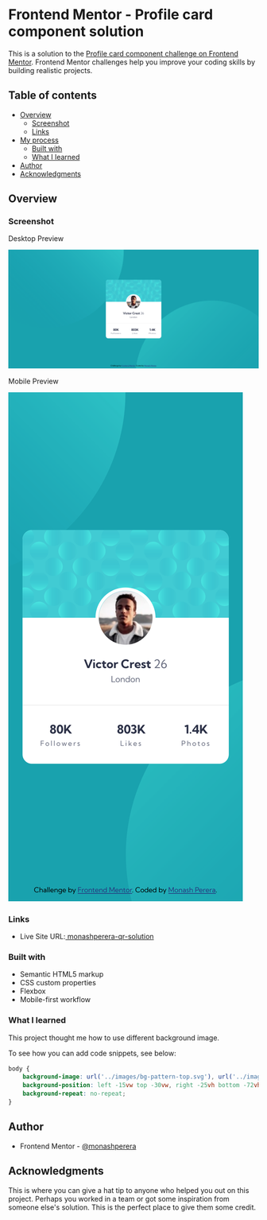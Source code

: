 # Frontend Mentor - Profile card component solution

This is a solution to the [Profile card component challenge on Frontend Mentor](https://www.frontendmentor.io/challenges/profile-card-component-cfArpWshJ). Frontend Mentor challenges help you improve your coding skills by building realistic projects. 

## Table of contents

- [Overview](#overview)
  - [Screenshot](#screenshot)
  - [Links](#links)
- [My process](#my-process)
  - [Built with](#built-with)
  - [What I learned](#what-i-learned)
- [Author](#author)
- [Acknowledgments](#acknowledgments)

## Overview

### Screenshot


Desktop Preview

![Solution preview for the QR code component Desktop](./assets/screenshot/Profile-desktop.png)

Mobile Preview

![Solution preview for the QR code component coding challenge](./assets/screenshot/Profile-Mobile.png)
### Links
- Live Site URL:[ monashperera-qr-solution](https://monashperera-qr-frontendmentor.netlify.app/)

### Built with

- Semantic HTML5 markup
- CSS custom properties
- Flexbox
- Mobile-first workflow

### What I learned

This project thought me how to use different background image.

To see how you can add code snippets, see below:


```css
body {
    background-image: url('../images/bg-pattern-top.svg'), url('../images/bg-pattern-bottom.svg');
    background-position: left -15vw top -30vw, right -25vh bottom -72vh;
    background-repeat: no-repeat;
}
```

## Author

- Frontend Mentor - [@monashperera](https://www.frontendmentor.io/profile/monashperera)

## Acknowledgments

This is where you can give a hat tip to anyone who helped you out on this project. Perhaps you worked in a team or got some inspiration from someone else's solution. This is the perfect place to give them some credit.
